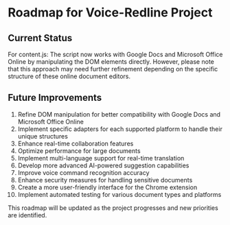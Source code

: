 # Roadmap for Voice-Redline Project

## Current Status

For content.js: The script now works with Google Docs and Microsoft Office Online by manipulating the DOM elements directly. However, please note that this approach may need further refinement depending on the specific structure of these online document editors.

## Future Improvements

1. Refine DOM manipulation for better compatibility with Google Docs and Microsoft Office Online
2. Implement specific adapters for each supported platform to handle their unique structures
3. Enhance real-time collaboration features
4. Optimize performance for large documents
5. Implement multi-language support for real-time translation
6. Develop more advanced AI-powered suggestion capabilities
7. Improve voice command recognition accuracy
8. Enhance security measures for handling sensitive documents
9. Create a more user-friendly interface for the Chrome extension
10. Implement automated testing for various document types and platforms

This roadmap will be updated as the project progresses and new priorities are identified.